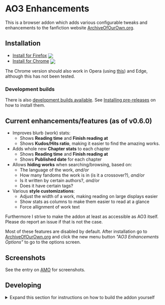 # AO3 Enhancements

This is a browser addon which adds various configurable tweaks and enhancements to the fanfiction website [ArchiveOfOurOwn.org](https://archiveofourown.org).

## Installation

- [Install for Firefox][amo] [<img valign="middle" src="https://img.shields.io/amo/v/ao3-enhancements.svg?label=">][amo]
- [Install for Chrome][cws] [<img valign="middle" src="https://img.shields.io/chrome-web-store/v/eljennickgdbghppcaenkcinjafmnfoi.svg?label=">][cws]

The Chrome version should also work in Opera (using [this](https://addons.opera.com/en/extensions/details/download-chrome-extension-9/)) and Edge, although this has not been tested.

### Development builds

There is also [development builds available](https://github.com/jsmnbom/ao3-enhancements/releases). See [Installing pre-releases](https://github.com/jsmnbom/ao3-enhancements/wiki/Installing-prereleases) on how to install them.

## Current enhancements/features (as of v0.6.0)

- Improves blurb (work) stats:
  - Shows **Reading time** and **Finish reading at**
  - Shows **Kudos/Hits ratio**, making it easier to find the amazing works.
- Adds whole new **Chapter stats** to each chapter
  - Shows **Reading time** and **Finish reading at**
  - Shows **Published date** for each chapter
- Allows **hiding works** when searching/browsing, based on:
  - The language of the work, _and/or_
  - How many fandoms the work is in (is it a crossover?), _and/or_
  - Is it written by certain authors?, _and/or_
  - Does it have certain tags?
- Various **style customizations**:
  - Adjust the width of a work, making reading on large displays easier
  - Show stats as columns to make them easier to read at a glance
  - Force allignment of work text

Furthermore I strive to make the addon at least as accessible as AO3 itself. Please do report an issue if that is not the case.

Most of these features are disabled by default. After installation go to [ArchiveOfOurOwn.org](https://archiveofourown.org) and click the new menu button _"AO3 Enhancements Options"_ to go to the options screen.

## Screenshots

See the entry on [AMO](https://addons.mozilla.org/en-US/firefox/addon/ao3-enhancements/) for screenshots.

## Developing

<details>
<summary>
Expand this section for instructions on how to build the addon yourself
</summary>

Start by installing the required packages by `pnpm install`. Then continue to either development or releasing below depending on what you want to do.

### Development

Use `pnpm run server:dev:firefox` (will compile src/ to build/firefox/ and keep watching source files) and then when files have built `pnpm run start:firefox` (will launch firefox-developer-edition with the built extension and reload when the built files change - most of the time, pressing R may be required).

### Releasing

First make sure to bump the version number using `pnpm version VERSION`. The version number in `package.json` will be updated and a git tag will be created. The version number should somewhat follow semver for major.minor.patch. To create a pre-release version, add a dash and a pre-release identifier (e.g. `1.2.3-beta.1`). Only beta versions are supported for now. The beta version will be listed as `x.x.x.PRERELEASE_IDENTIFIER`. This necessitates bumping the minor version number when releasing a stable version.

Then to make github actions build and ready a dist package for you, simply `git push && git push --tags`. Then go to the created release, download the two files and upload them to AMO.

Alternatively use `pnpm run build:prod:firefox` (will compile src/ to build/firefox/) and when files have built `pnpm run start:firefox` to test that everything works. Then use `pnpm run dist:firefox` to package the extension to a .zip (found at dist/firefox/) file that can then be uploaded on AMO.

## Thanks to

The icon is a combination of the AO3 logo (svg version from IconFinder), and the Gear icon from the Octicons pack by Github.
The options page background is CC-BY-4.0 by [Hero Patterns](http://www.heropatterns.com/).

This addon is inspired by various userscripts that i used to use to make the AO3 experience better:

- [AO3: Kudos/hits ratio](https://greasyfork.org/en/scripts/3144-ao3-kudos-hits-ratio) by `Min`
- [AO3: Estimated reading time](https://greasyfork.org/en/scripts/391940-ao3-estimated-reading-time) by `oulfis`
- [ao3 crossover savior](https://greasyfork.org/en/scripts/13274-ao3-crossover-savior) by `tegan`

[amo]: https://addons.mozilla.org/en-US/firefox/addon/ao3-enhancements/ 'Version published on Mozilla Add-ons'
[cws]: https://chrome.google.com/webstore/detail/ao3-enhancements/eljennickgdbghppcaenkcinjafmnfoi 'Version pubished on Chrome Web Store'
